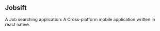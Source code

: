 ## Jobsift

<p>
  A Job searching application: A Cross-platform mobile application written in react native.
</p>

